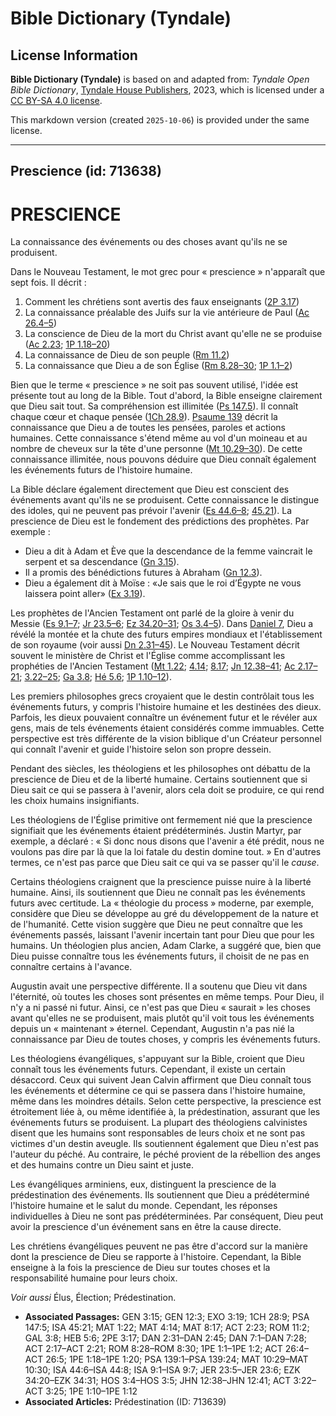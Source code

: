 # Bible Dictionary (Tyndale)

## License Information

**Bible Dictionary (Tyndale)** is based on and adapted from: _Tyndale Open Bible Dictionary_, [Tyndale House Publishers](https://tyndaleopenresources.com/), 2023, which is licensed under a [CC BY-SA 4.0 license](https://creativecommons.org/licenses/by-sa/4.0/legalcode.en).

This markdown version (created `2025-10-06`) is provided under the same license.



--------------------------------

## Prescience (id: 713638)

PRESCIENCE
==========

La connaissance des événements ou des choses avant qu'ils ne se produisent.

Dans le Nouveau Testament, le mot grec pour « prescience » n'apparaît que sept fois. Il décrit :

1. Comment les chrétiens sont avertis des faux enseignants ([2P 3\.17](https://ref.ly/2Pet3:17))
2. La connaissance préalable des Juifs sur la vie antérieure de Paul ([Ac 26\.4–5](https://ref.ly/Acts26:4-Acts26:5))
3. La conscience de Dieu de la mort du Christ avant qu'elle ne se produise ([Ac 2\.23](https://ref.ly/Acts2:23); [1P 1\.18–20](https://ref.ly/1Pet1:18-1Pet1:20))
4. La connaissance de Dieu de son peuple ([Rm 11\.2](https://ref.ly/Rom11:2))
5. La connaissance que Dieu a de son Église ([Rm 8\.28–30](https://ref.ly/Rom8:28-Rom8:30); [1P 1\.1–2](https://ref.ly/1Pet1:1-1Pet1:2))

Bien que le terme « prescience » ne soit pas souvent utilisé, l'idée est présente tout au long de la Bible. Tout d'abord, la Bible enseigne clairement que Dieu sait tout. Sa compréhension est illimitée ([Ps 147\.5](https://ref.ly/Ps147:5)). Il connaît chaque cœur et chaque pensée ([1Ch 28\.9](https://ref.ly/1Chr28:9)). [Psaume 139](https://ref.ly/Ps139:1-Ps139:24) décrit la connaissance que Dieu a de toutes les pensées, paroles et actions humaines. Cette connaissance s'étend même au vol d'un moineau et au nombre de cheveux sur la tête d'une personne ([Mt 10\.29–30](https://ref.ly/Matt10:29-Matt10:30)). De cette connaissance illimitée, nous pouvons déduire que Dieu connaît également les événements futurs de l'histoire humaine.

La Bible déclare également directement que Dieu est conscient des événements avant qu'ils ne se produisent. Cette connaissance le distingue des idoles, qui ne peuvent pas prévoir l'avenir ([Es 44\.6–8](https://ref.ly/Isa44:6-Isa44:8); [45\.21](https://ref.ly/Isa45:21)). La prescience de Dieu est le fondement des prédictions des prophètes. Par exemple :

* Dieu a dit à Adam et Ève que la descendance de la femme vaincrait le serpent et sa descendance ([Gn 3\.15](https://ref.ly/Gen3:15)).
* Il a promis des bénédictions futures à Abraham ([Gn 12\.3](https://ref.ly/Gen12:3)).
* Dieu a également dit à Moïse : «Je sais que le roi d’Égypte ne vous laissera point aller» ([Ex 3\.19](https://ref.ly/Exod3:19)).

Les prophètes de l'Ancien Testament ont parlé de la gloire à venir du Messie ([Es 9\.1–7](https://ref.ly/Isa9:1-Isa9:7); [Jr 23\.5–6](https://ref.ly/Jer23:5-Jer23:6); [Ez 34\.20–31](https://ref.ly/Ezek34:20-Ezek34:31); [Os 3\.4–5](https://ref.ly/Hos3:4-Hos3:5)). Dans [Daniel 7](https://ref.ly/Dan7:1-Dan7:28), Dieu a révélé la montée et la chute des futurs empires mondiaux et l'établissement de son royaume (voir aussi [Dn 2\.31–45](https://ref.ly/Dan2:31-Dan2:45)). Le Nouveau Testament décrit souvent le ministère de Christ et l'Église comme accomplissant les prophéties de l'Ancien Testament ([Mt 1\.22](https://ref.ly/Matt1:22); [4\.14](https://ref.ly/Matt4:14); [8\.17](https://ref.ly/Matt8:17); [Jn 12\.38–41](https://ref.ly/John12:38-John12:41); [Ac 2\.17–21](https://ref.ly/Acts2:17-Acts2:21); [3\.22–25](https://ref.ly/Acts3:22-Acts3:25); [Ga 3\.8](https://ref.ly/Gal3:8); [Hé 5\.6](https://ref.ly/Heb5:6); [1P 1\.10–12](https://ref.ly/1Pet1:10-1Pet1:12)).

Les premiers philosophes grecs croyaient que le destin contrôlait tous les événements futurs, y compris l'histoire humaine et les destinées des dieux. Parfois, les dieux pouvaient connaître un événement futur et le révéler aux gens, mais de tels événements étaient considérés comme immuables. Cette perspective est très différente de la vision biblique d'un Créateur personnel qui connaît l'avenir et guide l'histoire selon son propre dessein.

Pendant des siècles, les théologiens et les philosophes ont débattu de la prescience de Dieu et de la liberté humaine. Certains soutiennent que si Dieu sait ce qui se passera à l'avenir, alors cela doit se produire, ce qui rend les choix humains insignifiants.

Les théologiens de l'Église primitive ont fermement nié que la prescience signifiait que les événements étaient prédéterminés. Justin Martyr, par exemple, a déclaré : « Si donc nous disons que l'avenir a été prédit, nous ne voulons pas dire par là que la loi fatale du destin domine tout. » En d'autres termes, ce n'est pas parce que Dieu sait ce qui va se passer qu'il le *cause*.

Certains théologiens craignent que la prescience puisse nuire à la liberté humaine. Ainsi, ils soutiennent que Dieu ne connaît pas les événements futurs avec certitude. La « théologie du process » moderne, par exemple, considère que Dieu se développe au gré du développement de la nature et de l'humanité. Cette vision suggère que Dieu ne peut connaître que les événements passés, laissant l'avenir incertain tant pour Dieu que pour les humains. Un théologien plus ancien, Adam Clarke, a suggéré que, bien que Dieu puisse connaître tous les événements futurs, il choisit de ne pas en connaître certains à l'avance.

Augustin avait une perspective différente. Il a soutenu que Dieu vit dans l'éternité, où toutes les choses sont présentes en même temps. Pour Dieu, il n'y a ni passé ni futur. Ainsi, ce n'est pas que Dieu « saurait » les choses avant qu'elles ne se produisent, mais plutôt qu'il voit tous les événements depuis un « maintenant » éternel. Cependant, Augustin n'a pas nié la connaissance par Dieu de toutes choses, y compris les événements futurs.

Les théologiens évangéliques, s'appuyant sur la Bible, croient que Dieu connaît tous les événements futurs. Cependant, il existe un certain désaccord. Ceux qui suivent Jean Calvin affirment que Dieu connaît tous les événements et détermine ce qui se passera dans l'histoire humaine, même dans les moindres détails. Selon cette perspective, la prescience est étroitement liée à, ou même identifiée à, la prédestination, assurant que les événements futurs se produisent. La plupart des théologiens calvinistes disent que les humains sont responsables de leurs choix et ne sont pas victimes d'un destin aveugle. Ils soutiennent également que Dieu n'est pas l'auteur du péché. Au contraire, le péché provient de la rébellion des anges et des humains contre un Dieu saint et juste.

Les évangéliques arminiens, eux, distinguent la prescience de la prédestination des événements. Ils soutiennent que Dieu a prédéterminé l'histoire humaine et le salut du monde. Cependant, les réponses individuelles à Dieu ne sont pas prédéterminées. Par conséquent, Dieu peut avoir la prescience d'un événement sans en être la cause directe.

Les chrétiens évangéliques peuvent ne pas être d'accord sur la manière dont la prescience de Dieu se rapporte à l'histoire. Cependant, la Bible enseigne à la fois la prescience de Dieu sur toutes choses et la responsabilité humaine pour leurs choix.

*Voir aussi* Élus, Élection; Prédestination.

* **Associated Passages:** GEN 3:15; GEN 12:3; EXO 3:19; 1CH 28:9; PSA 147:5; ISA 45:21; MAT 1:22; MAT 4:14; MAT 8:17; ACT 2:23; ROM 11:2; GAL 3:8; HEB 5:6; 2PE 3:17; DAN 2:31–DAN 2:45; DAN 7:1–DAN 7:28; ACT 2:17–ACT 2:21; ROM 8:28–ROM 8:30; 1PE 1:1–1PE 1:2; ACT 26:4–ACT 26:5; 1PE 1:18–1PE 1:20; PSA 139:1–PSA 139:24; MAT 10:29–MAT 10:30; ISA 44:6–ISA 44:8; ISA 9:1–ISA 9:7; JER 23:5–JER 23:6; EZK 34:20–EZK 34:31; HOS 3:4–HOS 3:5; JHN 12:38–JHN 12:41; ACT 3:22–ACT 3:25; 1PE 1:10–1PE 1:12
* **Associated Articles:** Prédestination (ID: 713639)

